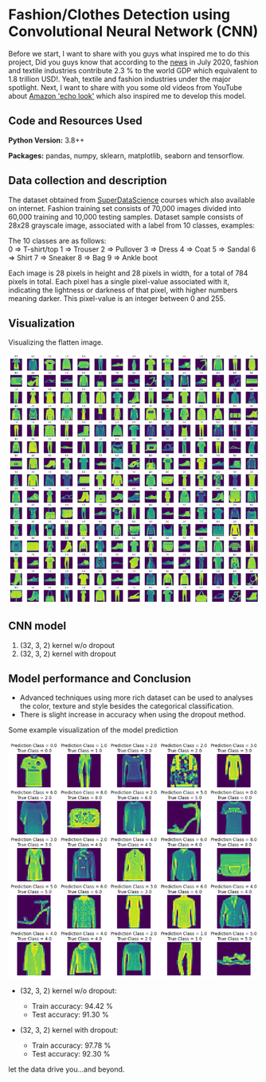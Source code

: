 # Fashion/Clothes Detection using Convolutional Neural Network (CNN)
Before we start, I want to share with you guys what inspired me to do this project, Did you guys know that according to the [news](https://economictimes.indiatimes.com/small-biz/sme-sector/fast-fashion-industry-wants-cheap-disposable-trendy-clothes-but-it-comes-at-a-price/articleshow/77032023.cms) in July 2020, fashion and textile industries contribute 2.3 % to the world GDP which equivalent to 1.8 trillion USD!. Yeah, textile and fashion industries under the major spotlight. Next, I want to share with you some old videos from YouTube about [Amazon 'echo look'](https://youtu.be/9X_fP4pPWPw) which also inspired me to develop this model.

## Code and Resources Used 
**Python Version:** 3.8++

**Packages:** pandas, numpy, sklearn, matplotlib, seaborn and tensorflow.

## Data collection and description
The dataset obtained from [SuperDataScience](https://www.superdatascience.com/courses) courses which also available on internet. Fashion training set consists of 70,000 images divided into 60,000 training and 10,000 testing samples. Dataset sample consists of 28x28 grayscale image, associated with a label from 10 classes, examples:

The 10 classes are as follows:  
0 => T-shirt/top
1 => Trouser
2 => Pullover
3 => Dress
4 => Coat
5 => Sandal
6 => Shirt
7 => Sneaker
8 => Bag
9 => Ankle boot

Each image is 28 pixels in height and 28 pixels in width, for a total of 784 pixels in total. Each pixel has a single pixel-value associated with it, indicating the lightness or darkness of that pixel, with higher numbers meaning darker. This pixel-value is an integer between 0 and 255. 

## Visualization
Visualizing the flatten image.

![MNIST](https://github.com/aimanraz/fsh-dtcn-cnn/blob/main/img/Viz_dataset.png)

## CNN model
1. (32, 3, 2) kernel w/o dropout
2. (32, 3, 2) kernel with dropout 

## Model performance and Conclusion
* Advanced techniques using more rich dataset can be used to analyses the color, texture and style besides the categorical classification.
* There is slight increase in accuracy when using the dropout method. 

Some example visualization of the model prediction

![Prediction](https://github.com/aimanraz/fsh-dtcn-cnn/blob/main/img/viz_pred.png)

* (32, 3, 2) kernel w/o dropout:
    - Train accuracy: 94.42 %
    - Test accuracy: 91.30 %
 
* (32, 3, 2) kernel with dropout:
    - Train accuracy: 97.78 %
    - Test accuracy: 92.30 %

let the data drive you...and beyond.
